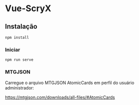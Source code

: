 # Vue-ScryX

## Instalação
```
npm install
```

### Iniciar
```
npm run serve
```

### MTGJSON

Carregue o arquivo MTGJSON AtomicCards em perfil do usuário administrador:

https://mtgjson.com/downloads/all-files/#AtomicCards